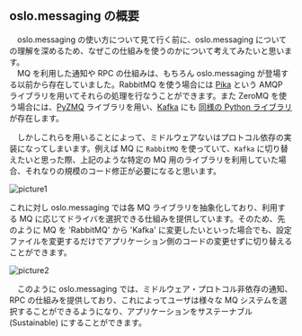 ## oslo.messaging の概要
　oslo.messaging の使い方について見て行く前に、oslo.messaging についての理解を深めるため、なぜこの仕組みを使うのかについて考えてみたいと思います。  
　MQ を利用した通知や RPC の仕組みは、もちろん oslo.messaging が登場する以前から存在していました。RabbitMQ を使う場合には [Pika](https://github.com/pika/pika) という AMQP ライブラリを用いてそれらの処理を行なうことができます。また ZeroMQ を使う場合には、[PyZMQ](https://github.com/zeromq/pyzmq) ライブラリを用い、[Kafka](http://kafka.apache.org/) にも [同様の Python ライブラリ](http://zeromq.org/) が存在します。  
  
　しかしこれらを用いることによって、ミドルウェアないはプロトコル依存の実装になってしまいます。例えば MQ に `RabbitMQ` を使っていて、`Kafka` に切り替えたいと思った際、上記のような特定の MQ 用のライブラリを利用していた場合、それなりの規模のコード修正が必要になると思います。  

![picture1](https://github.com/userlocalhost2000/draft-codezine-oslo.messaging/blob/master/img/picture1.png?raw=true)

  これに対し oslo.messaging では各 MQ ライブラリを抽象化しており、利用する MQ に応じてドライバを選択できる仕組みを提供しています。そのため、先のように MQ を 'RabbitMQ' から 'Kafka' に変更したいといった場合でも、設定ファイルを変更するだけでアプリケーション側のコードの変更せずに切り替えることができます。  

![picture2](https://github.com/userlocalhost2000/draft-codezine-oslo.messaging/blob/master/img/picture2.png?raw=true)

　このように oslo.messaging では、ミドルウェア・プロトコル非依存の通知、RPC の仕組みを提供しており、これによってユーザは様々な MQ システムを選択することができるようになり、アプリケーションをサステーナブル (Sustainable) にすることができます。  
